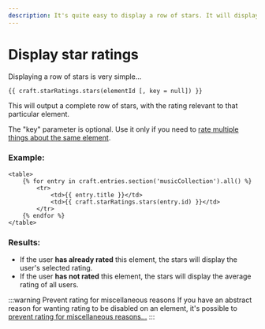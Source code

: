 ```yaml
---
description: It's quite easy to display a row of stars. It will display the current user's existing rating, or fallback to the average rating of all users.
---
```


# Display star ratings

Displaying a row of stars is very simple...

```twig
{{ craft.starRatings.stars(elementId [, key = null]) }}
```

This will output a complete row of stars, with the rating relevant to that particular element.

The "key" parameter is optional. Use it only if you need to [rate multiple things about the same element](/multiple-ratings-for-the-same-element/).

### Example:

```twig
<table>
    {% for entry in craft.entries.section('musicCollection').all() %}
        <tr>
            <td>{{ entry.title }}</td>
            <td>{{ craft.starRatings.stars(entry.id) }}</td>
        </tr>
    {% endfor %}
</table>
```

### Results:

 - If the user **has already rated** this element, the stars will display the user's selected rating.
 - If the user **has not rated** this element, the stars will display the average rating of all users.

:::warning Prevent rating for miscellaneous reasons
If you have an abstract reason for wanting rating to be disabled on an element, it's possible to [prevent rating for miscellaneous reasons...](/prevent-rating-for-miscellaneous-reasons/)
:::
